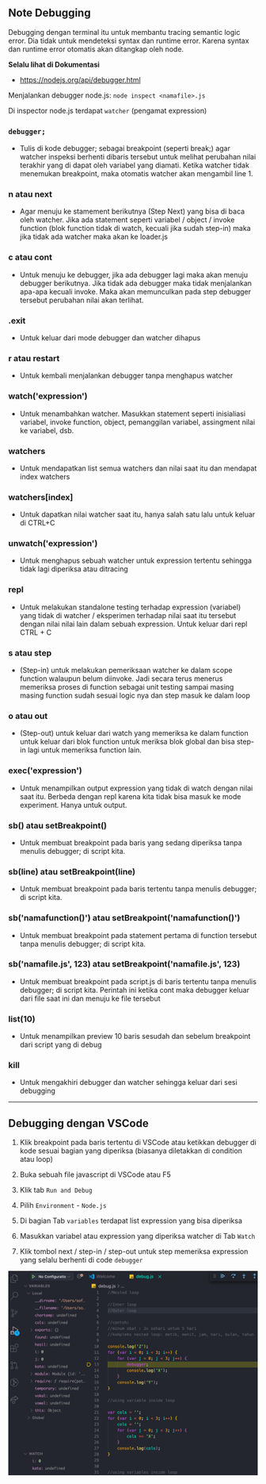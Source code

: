 ## Note Debugging



Debugging dengan terminal itu untuk membantu tracing semantic logic error. Dia tidak untuk mendeteksi syntax dan runtime error. Karena syntax dan runtime error otomatis akan ditangkap oleh node.



 **Selalu lihat di Dokumentasi**

- https://nodejs.org/api/debugger.html



Menjalankan debugger node.js:
 `node inspect <namafile>.js`

 

Di inspector node.js terdapat `watcher` (pengamat expression)


### `debugger;`



- Tulis di kode debugger; sebagai breakpoint (seperti break;) agar watcher inspeksi berhenti dibaris tersebut untuk melihat perubahan nilai terakhir yang di dapat oleh variabel yang diamati. Ketika watcher tidak menemukan breakpoint, maka otomatis watcher akan mengambil line 1.

 

### n atau next

- Agar menuju ke stamement berikutnya (Step Next) yang bisa di baca oleh watcher. Jika ada statement seperti variabel / object / invoke function (blok function tidak di watch, kecuali jika sudah step-in) maka jika tidak ada watcher maka akan ke loader.js



 ### c atau cont

- Untuk menuju ke debugger, jika ada debugger lagi maka akan menuju debugger berikutnya. Jika tidak ada debugger maka tidak menjalankan apa-apa kecuali invoke. Maka akan memunculkan pada step debugger tersebut perubahan nilai akan terlihat.

 

### .exit

- Untuk keluar dari mode debugger dan watcher dihapus

 

### r atau restart

- Untuk kembali menjalankan debugger tanpa menghapus watcher

 

### watch('expression')

- Untuk menambahkan watcher. Masukkan statement seperti inisialiasi variabel, invoke function, object, pemanggilan variabel, assingment nilai ke variabel, dsb.

 

### watchers

- Untuk mendapatkan list semua watchers dan nilai saat itu dan mendapat index watchers

 

### watchers[index]

- Untuk dapatkan nilai watcher saat itu, hanya salah satu lalu untuk keluar di CTRL+C

 

### unwatch('expression')

- Untuk menghapus sebuah watcher untuk expression tertentu sehingga tidak lagi diperiksa atau ditracing

 

### repl

- Untuk melakukan standalone testing terhadap expression (variabel) yang tidak di watcher / eksperimen terhadap nilai saat itu tersebut dengan nilai nilai lain dalam sebuah expression. Untuk keluar dari repl CTRL + C

 

### s atau step

- (Step-in) untuk melakukan pemeriksaan watcher ke dalam scope function walaupun belum diinvoke. Jadi secara terus menerus memeriksa proses di function sebagai unit testing sampai masing masing function sudah sesuai logic nya dan step masuk ke dalam loop

 

 ### o atau out

- (Step-out) untuk keluar dari watch yang memeriksa ke dalam function untuk keluar dari blok function untuk meriksa blok global dan bisa step-in lagi untuk memeriksa function lain.

 

### exec('expression')

- Untuk menampilkan output expression yang tidak di watch dengan nilai saat itu. Berbeda dengan repl karena kita tidak bisa masuk ke mode experiment. Hanya untuk output.

 

### sb() atau setBreakpoint()

- Untuk membuat breakpoint pada baris yang sedang diperiksa tanpa menulis debugger; di script kita. 

 

### sb(line) atau setBreakpoint(line)

- Untuk membuat breakpoint pada baris tertentu tanpa menulis debugger; di script kita. 

 

### sb('namafunction()') atau setBreakpoint('namafunction()')

- Untuk membuat breakpoint pada statement pertama di function tersebut tanpa menulis debugger; di script kita. 



 ### sb('namafile.js', 123) atau setBreakpoint('namafile.js', 123)

- Untuk membuat breakpoint pada script.js di baris tertentu tanpa menulis debugger; di script kita. Perintah ini ketika cont maka debugger keluar dari file saat ini dan menuju ke file tersebut

 

### list(10)

- Untuk menampilkan preview 10 baris sesudah dan sebelum breakpoint dari script yang di debug

 

### kill

- Untuk mengakhiri debugger dan watcher sehingga keluar dari sesi debugging

 

------

 

## Debugging dengan VSCode

1. Klik breakpoint pada baris tertentu di VSCode atau ketikkan debugger di kode sesuai bagian yang diperiksa (biasanya diletakkan di condition atau loop)
2. Buka sebuah file javascript di VSCode atau F5
3. Klik tab `Run and Debug` 
4. Pilih `Environment` - `Node.js`

5. Di bagian Tab `variables` terdapat list expression yang bisa diperiksa

6. Masukkan variabel atau expression yang diperiksa watcher di Tab `Watch`

7. Klik tombol next / step-in / step-out untuk step memeriksa expression yang selalu berhenti di code `debugger`

![picture](picture.png)
